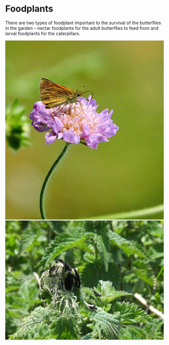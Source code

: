 Foodplants
==========

There are two types of foodplant important to the survival of the butterflies in the garden – nectar foodplants for the adult butterflies to feed from and larval foodplants for the caterpillars.

![Nectar plants](/asset/photo/nectar%20plants.jpg) ![Plants for caterpillars](/asset/photo/plants%20for%20caterpillars.jpg)
